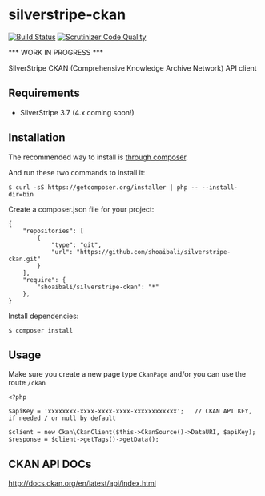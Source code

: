 silverstripe-ckan
=================

[![Build Status](https://travis-ci.org/shoaibali/silverstripe-ckan.svg?branch=master)](https://travis-ci.org/shoaibali/silverstripe-ckan) [![Scrutinizer Code Quality](https://scrutinizer-ci.com/g/shoaibali/silverstripe-ckan/badges/quality-score.png?b=master)](https://scrutinizer-ci.com/g/shoaibali/silverstripe-ckan/?branch=master)

*** WORK IN PROGRESS ***

SilverStripe CKAN (Comprehensive Knowledge Archive Network) API client 

## Requirements

* SilverStripe 3.7 (4.x coming soon!)

## Installation

The recommended way to install is [through composer](https://getcomposer.org/download/).

And run these two commands to install it:

    $ curl -sS https://getcomposer.org/installer | php -- --install-dir=bin

Create a composer.json file for your project:

    {
        "repositories": [
            {
                "type": "git",
                "url": "https://github.com/shoaibali/silverstripe-ckan.git"
            }
        ],
        "require": {
            "shoaibali/silverstripe-ckan": "*"
        },
    }

Install dependencies:

    $ composer install


## Usage

Make sure you create a new page type ``CkanPage`` and/or you can use the route ``/ckan``

    <?php

    $apiKey = 'xxxxxxxx-xxxx-xxxx-xxxx-xxxxxxxxxxxx';   // CKAN API KEY, if needed / or null by default

    $client = new Ckan\CkanClient($this->CkanSource()->DataURI, $apiKey);
    $response = $client->getTags()->getData();


## CKAN API DOCs

http://docs.ckan.org/en/latest/api/index.html